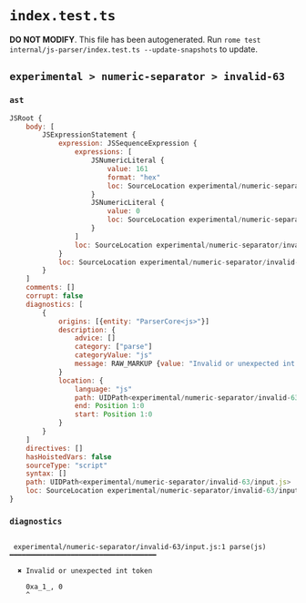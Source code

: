 # `index.test.ts`

**DO NOT MODIFY**. This file has been autogenerated. Run `rome test internal/js-parser/index.test.ts --update-snapshots` to update.

## `experimental > numeric-separator > invalid-63`

### `ast`

```javascript
JSRoot {
	body: [
		JSExpressionStatement {
			expression: JSSequenceExpression {
				expressions: [
					JSNumericLiteral {
						value: 161
						format: "hex"
						loc: SourceLocation experimental/numeric-separator/invalid-63/input.js 1:0-1:6
					}
					JSNumericLiteral {
						value: 0
						loc: SourceLocation experimental/numeric-separator/invalid-63/input.js 1:8-1:9
					}
				]
				loc: SourceLocation experimental/numeric-separator/invalid-63/input.js 1:0-1:9
			}
			loc: SourceLocation experimental/numeric-separator/invalid-63/input.js 1:0-1:9
		}
	]
	comments: []
	corrupt: false
	diagnostics: [
		{
			origins: [{entity: "ParserCore<js>"}]
			description: {
				advice: []
				category: ["parse"]
				categoryValue: "js"
				message: RAW_MARKUP {value: "Invalid or unexpected int token"}
			}
			location: {
				language: "js"
				path: UIDPath<experimental/numeric-separator/invalid-63/input.js>
				end: Position 1:0
				start: Position 1:0
			}
		}
	]
	directives: []
	hasHoistedVars: false
	sourceType: "script"
	syntax: []
	path: UIDPath<experimental/numeric-separator/invalid-63/input.js>
	loc: SourceLocation experimental/numeric-separator/invalid-63/input.js 1:0-2:0
}
```

### `diagnostics`

```

 experimental/numeric-separator/invalid-63/input.js:1 parse(js) ━━━━━━━━━━━━━━━━━━━━━━━━━━━━━━━━━━━━

  ✖ Invalid or unexpected int token

    0xa_1_, 0
    ^


```
